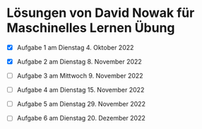 # Lösungen von David Nowak für Maschinelles Lernen Übung

- [X] Aufgabe 1 am Dienstag 4. Oktober 2022

- [X] Aufgabe 2 am Dienstag 8. November 2022

- [ ] Aufgabe 3 am Mittwoch 9. November 2022

- [ ] Aufgabe 4 am Dienstag 15. November 2022

- [ ] Aufgabe 5 am Dienstag 29. November 2022

- [ ] Aufgabe 6 am Dienstag 20. Dezember 2022